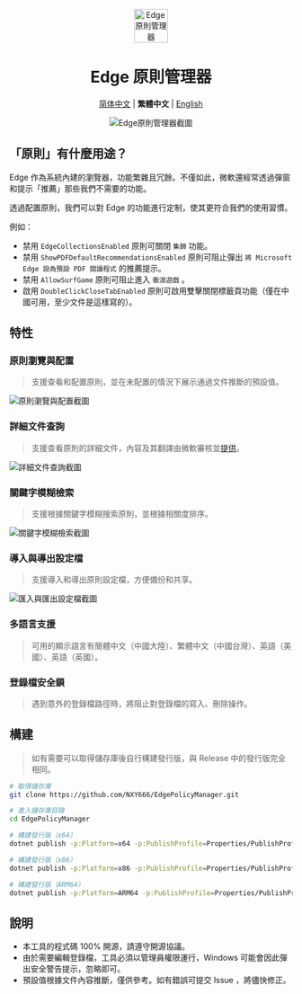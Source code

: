 <p align="center">
  <img src="https://github.com/NXY666/EdgePolicyManager/assets/62371554/6d2a0952-2101-4906-b82d-58168b4b5f8c" alt="Edge原則管理器" width="60px"/>
</p>
<h1 align="center">Edge 原則管理器</h1>
<p align="center">
    <a href="README.md">简体中文</a> | <b>繁體中文</b> | <a href="README.en-US.md">English</a>
</p>
<p align="center">
    <img alt="Edge原則管理器截圖" src="https://github.com/NXY666/EdgePolicyManager/assets/62371554/230d697f-8a2a-4cdf-a88d-1c2f04a14592"/>
</p>

## 「原則」有什麼用途？

Edge 作為系統內建的瀏覽器，功能繁雜且冗餘。不僅如此，微軟還經常透過彈窗和提示「推薦」那些我們不需要的功能。

透過配置原則，我們可以對 Edge 的功能進行定制，使其更符合我們的使用習慣。

例如：

* 禁用 `EdgeCollectionsEnabled` 原則可關閉 `集錦` 功能。
* 禁用 `ShowPDFDefaultRecommendationsEnabled` 原則可阻止彈出 `將 Microsoft Edge 設為預設 PDF 閱讀程式` 的推薦提示。
* 禁用 `AllowSurfGame` 原則可阻止進入 `衝浪遊戲` 。
* 啟用 `DoubleClickCloseTabEnabled` 原則可啟用雙擊關閉標籤頁功能（僅在中國可用，至少文件是這樣寫的）。

## 特性

### 原則瀏覽與配置

> 支援查看和配置原則，並在未配置的情況下展示通過文件推斷的預設值。

![原則瀏覽與配置截圖](https://github.com/NXY666/EdgePolicyManager/assets/62371554/63720df0-35d2-4db3-bc2e-e1789fdca361)

### 詳細文件查詢

> 支援查看原則的詳細文件，內容及其翻譯由微軟審核並[提供](https://www.microsoft.com/edge/business/download)。

![詳細文件查詢截圖](https://github.com/NXY666/EdgePolicyManager/assets/62371554/97e5aaf9-a4a2-4db7-8c1d-4b30ad3e8004)

### 關鍵字模糊檢索

> 支援根據關鍵字模糊搜索原則，並根據相關度排序。

![關鍵字模糊檢索截圖](https://github.com/NXY666/EdgePolicyManager/assets/62371554/9bd48073-2259-4676-9b9d-3800fbe204fb)

### 導入與導出設定檔

> 支援導入和導出原則設定檔，方便備份和共享。

![匯入與匯出設定檔截圖](https://github.com/NXY666/EdgePolicyManager/assets/62371554/7fc6e305-334c-4bf4-b185-bda08163638f)

### 多語言支援

> 可用的顯示語言有簡體中文（中國大陸）、繁體中文（中國台灣）、英語（美國）、英語（英國）。

### 登錄檔安全鎖

> 遇到意外的登錄檔路徑時，將阻止對登錄檔的寫入、刪除操作。

## 構建

> 如有需要可以取得儲存庫後自行構建發行版，與 Release 中的發行版完全相同。

```bash
# 取得儲存庫
git clone https://github.com/NXY666/EdgePolicyManager.git

# 進入儲存庫目錄
cd EdgePolicyManager

# 構建發行版（x64）
dotnet publish -p:Platform=x64 -p:PublishProfile=Properties/PublishProfiles/win-x64.pubxml

# 構建發行版（x86）
dotnet publish -p:Platform=x86 -p:PublishProfile=Properties/PublishProfiles/win-x86.pubxml

# 構建發行版（ARM64）
dotnet publish -p:Platform=ARM64 -p:PublishProfile=Properties/PublishProfiles/win-arm64.pubxml
```

## 說明

* 本工具的程式碼 100% 開源，請遵守開源協議。
* 由於需要編輯登錄檔，工具必須以管理員權限運行，Windows 可能會因此彈出安全警告提示，忽略即可。
* 預設值根據文件內容推斷，僅供參考。如有錯誤可提交 Issue ，將儘快修正。
